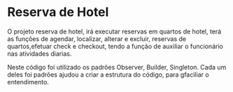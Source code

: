 
# Reserva de Hotel

O projeto reserva de hotel, irá executar reservas em quartos de hotel, terá as funções de agendar, localizar, alterar e excluir, reservas de quartos,efetuar check e checkout, tendo a função de auxiliar o funcionário nas atividades diarias.

Neste código foi utilizado os padrões Observer, Builder, Singleton.
Cada um deles foi padrões ajudou a criar a estrutura do código, para gfaciliar o entendimento.
